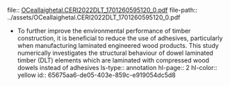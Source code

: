 file:: [OCeallaighetal.CERI2022DLT_1701260595120_0.pdf](../assets/OCeallaighetal.CERI2022DLT_1701260595120_0.pdf)
file-path:: ../assets/OCeallaighetal.CERI2022DLT_1701260595120_0.pdf

- To further improve the environmental performance of timber construction, it is beneficial to reduce the use of adhesives, particularly when manufacturing laminated engineered wood products. This study numerically investigates the structural behaviour of dowel laminated timber (DLT) elements which are laminated with compressed wood dowels instead of adhesives
  ls-type:: annotation
  hl-page:: 2
  hl-color:: yellow
  id:: 65675aa6-de05-403e-859c-e919054dc5d8